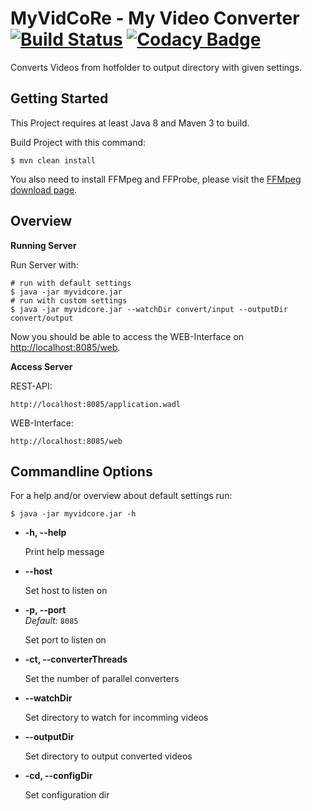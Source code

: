# MyVidCoRe - My Video Converter [![Build Status](https://travis-ci.org/MyCoRe-Org/MyVidCoRe.svg?branch=master)](https://travis-ci.org/MyCoRe-Org/MyVidCoRe) [![Codacy Badge](https://api.codacy.com/project/badge/Grade/18bc16e5e20c43b5b99112a4b81525f7)](https://www.codacy.com/app/adlerre/MyVidCoRe?utm_source=github.com&amp;utm_medium=referral&amp;utm_content=MyCoRe-Org/MyVidCoRe&amp;utm_campaign=Badge_Grade)

Converts Videos from hotfolder to output directory with given settings. 

## Getting Started

This Project requires at least Java 8 and Maven 3 to build.

Build Project with this command:

    $ mvn clean install

You also need to install FFMpeg and FFProbe, please visit the [FFMpeg download page](https://ffmpeg.org/download.html).

## Overview

**Running Server**

Run Server with:

    # run with default settings
    $ java -jar myvidcore.jar
    # run with custom settings
    $ java -jar myvidcore.jar --watchDir convert/input --outputDir convert/output

Now you should be able to access the WEB-Interface on [http://localhost:8085/web](http://localhost:8085/web).
 
**Access Server**

REST-API:

    http://localhost:8085/application.wadl


WEB-Interface:

    http://localhost:8085/web

## Commandline Options

For a help and/or overview about default settings run:

    $ java -jar myvidcore.jar -h
    
* **-h, --help**

  Print help message

* **--host**

  Set host to listen on

* **-p, --port**<br />
  *Default:* `8085`
  
  Set port to listen on
  
* **-ct, --converterThreads**

  Set the number of parallel converters
  
* **--watchDir**
  
  Set directory to watch for incomming videos
  
* **--outputDir**

  Set directory to output converted videos

* **-cd, --configDir**

  Set configuration dir

  